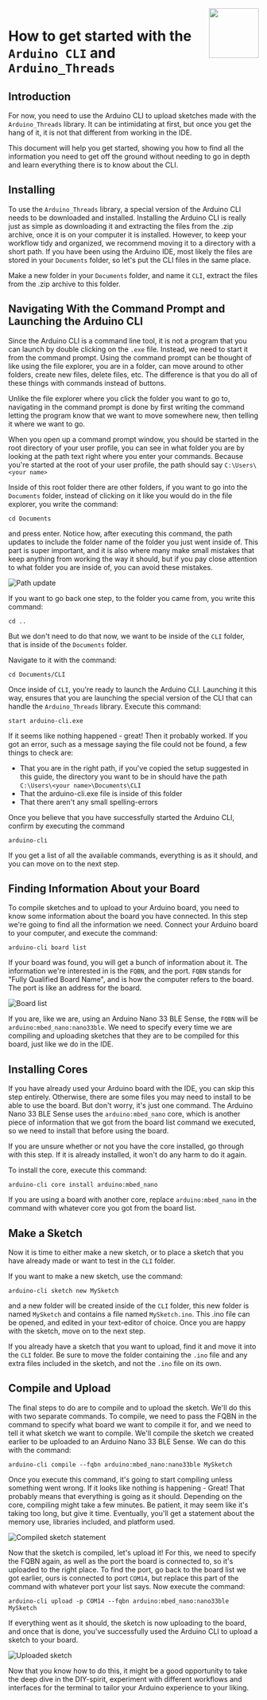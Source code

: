 <img src="https://content.arduino.cc/website/Arduino_logo_teal.svg" height="100" align="right"/>

How to get started with the `Arduino CLI` and `Arduino_Threads`
===============================================================
## Introduction
For now, you need to use the Arduino CLI to upload sketches made with the `Arduino_Threads` library. It can be intimidating at first, but once you get the hang of it, it is not that different from working in the IDE. 

This document will help you get started, showing you how to find all the information you need to get off the ground without needing to go in depth and learn everything there is to know about the CLI. 

## Installing 
To use the `Arduino_Threads` library, a special version of the Arduino CLI needs to be downloaded and installed. Installing the Arduino CLI is really just as simple as downloading it and extracting the files from the .zip archive, once it is on your computer it is installed. However, to keep your workflow tidy and organized, we recommend moving it to a directory with a short path. If you have been using the Arduino IDE, most likely the files are stored in your `Documents` folder, so let's put the CLI files in the same place. 

Make a new folder in your `Documents` folder, and name it `CLI`, extract the files from the .zip archive to this folder. 

## Navigating With the Command Prompt and Launching the Arduino CLI
Since the Arduino CLI is a command line tool, it is not a program that you can launch by double clicking on the `.exe` file. Instead, we need to start it from the command prompt. Using the command prompt can be thought of like using the file explorer, you are in a folder, can move around to other folders, create new files, delete files, etc. The difference is that you do all of these things with commands instead of buttons. 

Unlike the file explorer where you click the folder you want to go to, navigating in the command prompt is done by first writing the command letting the program know that we want to move somewhere new, then telling it where we want to go. 

When you open up a command prompt window, you should be started in the root directory of your user profile, you can see in what folder you are by looking at the path text right where you enter your commands. Because you're started at the root of your user profile, the path should say `C:\Users\<your name>`

Inside of this root folder there are other folders, if you want to go into the `Documents` folder, instead of clicking on it like you would do in the file explorer, you write the command: 
```
cd Documents
```
and press enter. Notice how, after executing this command, the path updates to include the folder name of the folder you just went inside of. This part is super important, and it is also where many make small mistakes that keep anything from working the way it should, but if you pay close attention to what folder you are inside of, you can avoid these mistakes.

![Path update](./assets/pathupdate.png)

If you want to go back one step, to the folder you came from, you write this command:

```
cd ..
```
But we don't need to do that now, we want to be inside of the `CLI` folder, that is inside of the `Documents` folder. 

Navigate to it with the command:
```
cd Documents/CLI
```

Once inside of `CLI`, you're ready to launch the Arduino CLI. Launching it this way, ensures that you are launching the special version of the CLI that can handle the `Arduino_Threads` library. Execute this command:
```
start arduino-cli.exe
```

If it seems like nothing happened - great! Then it probably worked. If you got an error, such as a message saying the file could not be found, a few things to check are:

- That you are in the right path, if you've copied the setup suggested in this guide, the directory you want to be in should have the path `C:\Users\<your name>\Documents\CLI`
- That the arduino-cli.exe file is inside of this folder
- That there aren't any small spelling-errors

Once you believe that you have successfully started the Arduino CLI, confirm by executing the command
```
arduino-cli
```
If you get a list of all the available commands, everything is as it should, and you can move on to the next step.

## Finding Information About your Board
To compile sketches and to upload to your Arduino board, you need to know some information about the board you have connected. In this step we're going to find all the information we need. Connect your Arduino board to your computer, and execute the command:
```
arduino-cli board list
```
If your board was found, you will get a bunch of information about it. The information we're interested in is the `FQBN`, and the port. `FQBN` stands for "Fully Qualified Board Name", and is how the computer refers to the board. The port is like an address for the board. 

![Board list](./assets/boardlist.png)

If you are, like we are, using an Arduino Nano 33 BLE Sense, the `FQBN` will be `arduino:mbed_nano:nano33ble`. We need to specify every time we are compiling and uploading sketches that they are to be compiled for this board, just like we do in the IDE. 

## Installing Cores
If you have already used your Arduino board with the IDE, you can skip this step entirely. Otherwise, there are some files you may need to install to be able to use the board. But don't worry, it's just one command. The Arduino Nano 33 BLE Sense uses the `arduino:mbed_nano` core, which is another piece of information that we got from the board list command we executed, so we need to install that before using the board.

If you are unsure whether or not you have the core installed, go through with this step. If it is already installed, it won't do any harm to do it again.

To install the core, execute this command:
```
arduino-cli core install arduino:mbed_nano
```
If you are using a board with another core, replace `arduino:mbed_nano` in the command with whatever core you got from the board list.

## Make a Sketch
Now it is time to either make a new sketch, or to place a sketch that you have already made or want to test in the `CLI` folder. 

If you want to make a new sketch, use the command:
```
arduino-cli sketch new MySketch
```
and a new folder will be created inside of the `CLI` folder, this new folder is named `MySketch` and contains a file named `MySketch.ino`. This .ino file can be opened, and edited in your text-editor of choice. Once you are happy with the sketch, move on to the next step.

If you already have a sketch that you want to upload, find it and move it into the `CLI` folder. Be sure to move the folder containing the `.ino` file and any extra files included in the sketch, and not the `.ino` file on its own. 

## Compile and Upload

The final steps to do are to compile and to upload the sketch. We'll do this with two separate commands. To compile, we need to pass the FQBN in the command to specify what board we want to compile it for, and we need to tell it what sketch we want to compile. We'll compile the sketch we created earlier to be uploaded to an Arduino Nano 33 BLE Sense. We can do this with the command:
```
arduino-cli compile --fqbn arduino:mbed_nano:nano33ble MySketch 
``` 
Once you execute this command, it's going to start compiling unless something went wrong. If it looks like nothing is happening - Great! That probably means that everything is going as it should. Depending on the core, compiling might take a few minutes. Be patient, it may seem like it's taking too long, but give it time. Eventually, you'll get a statement about the memory use, libraries included, and platform used. 

![Compiled sketch statement](./assets/compiled.png)

Now that the sketch is compiled, let's upload it! For this, we need to specify the FQBN again, as well as the port the board is connected to, so it's uploaded to the right place. To find the port, go back to the board list we got earlier, ours is connected to port `COM14`, but replace this part of the command with whatever port your list says. Now execute the command:
```
arduino-cli upload -p COM14 --fqbn arduino:mbed_nano:nano33ble MySketch
```
If everything went as it should, the sketch is now uploading to the board, and once that is done, you've successfully used the Arduino CLI to upload a sketch to your board. 

![Uploaded sketch](./assets/uploaded.png)

Now that you know how to do this, it might be a good opportunity to take the deep dive in the DIY-spirit, experiment with different workflows and interfaces for the terminal to tailor your Arduino experience to your liking. 